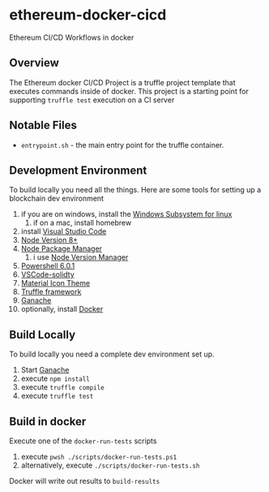 # ethereum-docker-cicd

Ethereum CI/CD Workflows in docker

## Overview

The Ethereum docker CI/CD Project is a truffle project template that executes commands inside of docker.  This project is a starting point for supporting `truffle test` execution on a CI server

## Notable Files

* `entrypoint.sh` - the main entry point for the truffle container.

## Development Environment

To build locally you need all the things.  Here are some tools for setting up a blockchain dev environment

1. if you are on windows, install the [Windows Subsystem for linux](https://docs.microsoft.com/en-us/windows/wsl/install-win10)
	1. if on a mac, install homebrew
2. install [Visual Studio Code](https://code.visualstudio.com/)
3. [Node Version 8+](https://nodejs.org/en/)
4. [Node Package Manager](https://www.npmjs.com/get-npm)
    1. i use [Node Version Manager](https://github.com/creationix/nvm)
5. [Powershell 6.0.1](https://github.com/powershell/powershell#get-powershell)
6. [VSCode-solidty](https://github.com/juanfranblanco/vscode-solidity)
7. [Material Icon Theme](https://davidburela.wordpress.com/2016/11/18/configuring-visual-studio-code-for-ethereum-blockchain-development/)
8. [Truffle framework](https://truffleframework.com/truffle)
9. [Ganache](https://truffleframework.com/ganache)
10. optionally, install [Docker](https://docs.docker.com/install/)

## Build Locally

To build locally you need a complete dev environment set up.

1. Start [Ganache](https://truffleframework.com/ganache)
2. execute `npm install`
3. execute `truffle compile`
4. execute `truffle test`

## Build in docker

Execute one of the `docker-run-tests` scripts

1. execute `pwsh ./scripts/docker-run-tests.ps1`
2. alternatively, execute `./scripts/docker-run-tests.sh`

Docker will write out results to `build-results`